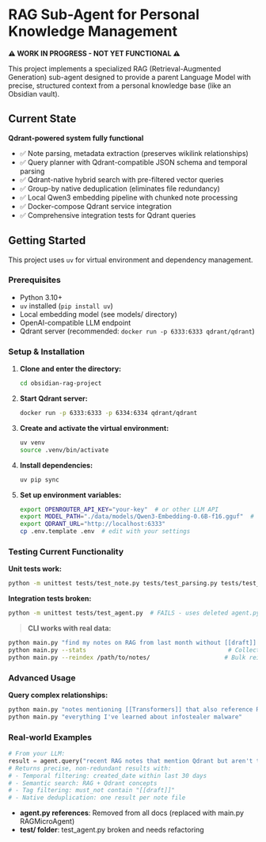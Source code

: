 
# RAG Sub-Agent for Personal Knowledge Management

**⚠️ WORK IN PROGRESS - NOT YET FUNCTIONAL ⚠️**

This project implements a specialized RAG (Retrieval-Augmented Generation) sub-agent designed to provide a parent Language Model with precise, structured context from a personal knowledge base (like an Obsidian vault).

## Current State
**Qdrant-powered system fully functional**
- ✅ Note parsing, metadata extraction (preserves wikilink relationships)
- ✅ Query planner with Qdrant-compatible JSON schema and temporal parsing
- ✅ Qdrant-native hybrid search with pre-filtered vector queries
- ✅ Group-by native deduplication (eliminates file redundancy)
- ✅ Local Qwen3 embedding pipeline with chunked note processing
- ✅ Docker-compose Qdrant service integration
- ✅ Comprehensive integration tests for Qdrant queries

## Getting Started

This project uses `uv` for virtual environment and dependency management.

### Prerequisites
- Python 3.10+
- `uv` installed (`pip install uv`)
- Local embedding model (see models/ directory)
- OpenAI-compatible LLM endpoint
- Qdrant server (recommended: `docker run -p 6333:6333 qdrant/qdrant`)

### Setup & Installation

1. **Clone and enter the directory:**
   ```bash
   cd obsidian-rag-project
   ```

2. **Start Qdrant server:**
   ```bash
   docker run -p 6333:6333 -p 6334:6334 qdrant/qdrant
   ```

3. **Create and activate the virtual environment:**
   ```bash
   uv venv
   source .venv/bin/activate
   ```

4. **Install dependencies:**
   ```bash
   uv pip sync
   ```

5. **Set up environment variables:**
   ```bash
   export OPENROUTER_API_KEY="your-key"  # or other LLM API
   export MODEL_PATH="./data/models/Qwen3-Embedding-0.6B-f16.gguf"  # or your model
   export QDRANT_URL="http://localhost:6333"
   cp .env.template .env  # edit with your settings
   ```

### Testing Current Functionality

**Unit tests work:**
```bash
python -m unittest tests/test_note.py tests/test_parsing.py tests/test_query_planner.py tests/test_retriever.py -v
```

**Integration tests broken:**
```bash
python -m unittest tests/test_agent.py  # FAILS - uses deleted agent.py
```

> **CLI works with real data:**
```bash
python main.py "find my notes on RAG from last month without [[draft]] tag"
python main.py --stats                                        # Collection info
python main.py --reindex /path/to/notes/                     # Bulk reindexing
```

### Advanced Usage

**Query complex relationships:**
```bash
python main.py "notes mentioning [[Transformers]] that also reference RAG"
python main.py "everything I've learned about infostealer malware"
```

### Real-world Examples
```python
# From your LLM:
result = agent.query("recent RAG notes that mention Qdrant but aren't tagged as draft")
# Returns precise, non-redundant results with:
# - Temporal filtering: created_date within last 30 days
# - Semantic search: RAG + Qdrant concepts
# - Tag filtering: must_not contain "[[draft]]"
# - Native deduplication: one result per note file
```
- **agent.py references**: Removed from all docs (replaced with main.py RAGMicroAgent)
- **test/ folder**: test_agent.py broken and needs refactoring
